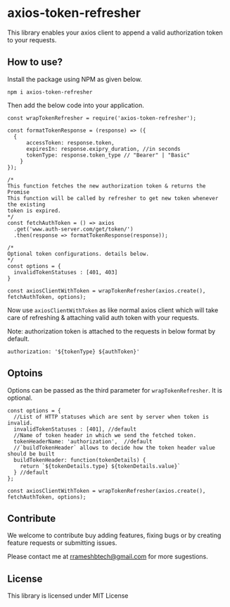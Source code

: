# axios-token-refresher

This library enables your axios client to append a valid authorization token to your requests.

## How to use?

Install the package using NPM as given below.

```
npm i axios-token-refresher
```

Then add the below code into your application.

```
const wrapTokenRefresher = require('axios-token-refresher');

const formatTokenResponse = (response) => ({
  {
      accessToken: response.token,
      expiresIn: response.exipry_duration, //in seconds
      tokenType: response.token_type // "Bearer" | "Basic"
    }
});

/*
This function fetches the new authorization token & returns the Promise
This function will be called by refresher to get new token whenever the existing
token is expired.
*/
const fetchAuthToken = () => axios
  .get('www.auth-server.com/get/token/')
  .then(response => formatTokenResponse(response));

/*
Optional token configurations. details below.
*/
const options = {
  invalidTokenStatuses : [401, 403]
}

const axiosClientWithToken = wrapTokenRefresher(axios.create(), fetchAuthToken, options);

```

Now use `axiosClientWithToken` as like normal axios client which will take care of refreshing & attaching valid auth token with your requests.

Note: authorization token is attached to the requests in below format by default.

`authorization: '${tokenType} ${authToken}'`

## Optoins

Options can be passed as the third parameter for `wrapTokenRefresher`. It is optional.

```
const options = {
  //List of HTTP statuses which are sent by server when token is invalid.
  invalidTokenStatuses : [401], //default
  //Name of token header in which we send the fetched token.
  tokenHeaderName: 'authorization',  //default
  //`buildTokenHeader` allows to decide how the token header value should be built
  buildTokenHeader: function(tokenDetails) {
    return `${tokenDetails.type} ${tokenDetails.value}`
  } //default
};

const axiosClientWithToken = wrapTokenRefresher(axios.create(), fetchAuthToken, options);

```

## Contribute

We welcome to contribute buy adding features, fixing bugs or by creating feature requests or submitting issues.

Please contact me at rrameshbtech@gmail.com for more sugestions.

## License

This library is licensed under MIT License
